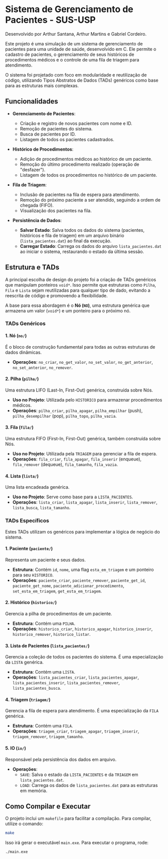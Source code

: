 # Sistema de Gerenciamento de Pacientes - SUS-USP

Desenvolvido por Arthur Santana, Arthur Martins e Gabriel Cordeiro.

Este projeto é uma simulação de um sistema de gerenciamento de pacientes para uma unidade de saúde, desenvolvido em C. Ele permite o cadastro de pacientes, o gerenciamento de seus históricos de procedimentos médicos e o controle de uma fila de triagem para atendimento.

O sistema foi projetado com foco em modularidade e reutilização de código, utilizando Tipos Abstratos de Dados (TADs) genéricos como base para as estruturas mais complexas.

## Funcionalidades

*   **Gerenciamento de Pacientes**:
    *   Criação e registro de novos pacientes com nome e ID.
    *   Remoção de pacientes do sistema.
    *   Busca de pacientes por ID.
    *   Listagem de todos os pacientes cadastrados.

*   **Histórico de Procedimentos**:
    *   Adição de procedimentos médicos ao histórico de um paciente.
    *   Remoção do último procedimento realizado (operação de "desfazer").
    *   Listagem de todos os procedimentos no histórico de um paciente.

*   **Fila de Triagem**:
    *   Inclusão de pacientes na fila de espera para atendimento.
    *   Remoção do próximo paciente a ser atendido, seguindo a ordem de chegada (FIFO).
    *   Visualização dos pacientes na fila.

*   **Persistência de Dados**:
    *   **Salvar Estado**: Salva todos os dados do sistema (pacientes, históricos e fila de triagem) em um arquivo binário (`lista_pacientes.dat`) ao final da execução.
    *   **Carregar Estado**: Carrega os dados do arquivo `lista_pacientes.dat` ao iniciar o sistema, restaurando o estado da última sessão.

## Estrutura e TADs

A principal escolha de design do projeto foi a criação de TADs genéricos que manipulam ponteiros `void*`. Isso permite que estruturas como `Pilha`, `Fila` e `Lista` sejam reutilizadas para qualquer tipo de dado, evitando a reescrita de código e promovendo a flexibilidade.

A base para essa abordagem é o **Nó (`NO`)**, uma estrutura genérica que armazena um valor (`void*`) e um ponteiro para o próximo nó.

### TADs Genéricos

#### 1. Nó (`no/`)
É o bloco de construção fundamental para todas as outras estruturas de dados dinâmicas.
*   **Operações**: `no_criar`, `no_get_valor`, `no_set_valor`, `no_get_anterior`, `no_set_anterior`, `no_remover`.

#### 2. Pilha (`pilha/`)
Uma estrutura LIFO (Last-In, First-Out) genérica, construída sobre Nós.
*   **Uso no Projeto**: Utilizada pelo `HISTORICO` para armazenar procedimentos médicos.
*   **Operações**: `pilha_criar`, `pilha_apagar`, `pilha_empilhar` (push), `pilha_desempilhar` (pop), `pilha_topo`, `pilha_vazia`.

#### 3. Fila (`fila/`)
Uma estrutura FIFO (First-In, First-Out) genérica, também construída sobre Nós.
*   **Uso no Projeto**: Utilizada pela `TRIAGEM` para gerenciar a fila de espera.
*   **Operações**: `fila_criar`, `fila_apagar`, `fila_inserir` (enqueue), `fila_remover` (dequeue), `fila_tamanho`, `fila_vazia`.

#### 4. Lista (`lista/`)
Uma lista encadeada genérica.
*   **Uso no Projeto**: Serve como base para a `LISTA_PACIENTES`.
*   **Operações**: `lista_criar`, `lista_apagar`, `lista_inserir`, `lista_remover`, `lista_busca`, `lista_tamanho`.

### TADs Específicos

Estes TADs utilizam os genéricos para implementar a lógica de negócio do sistema.

#### 1. Paciente (`paciente/`)
Representa um paciente e seus dados.
*   **Estrutura**: Contém `id`, `nome`, uma flag `esta_em_triagem` e um ponteiro para seu `HISTORICO`.
*   **Operações**: `paciente_criar`, `paciente_remover`, `paciente_get_id`, `paciente_get_nome`, `paciente_adicionar_procedimento`, `set_esta_em_triagem`, `get_esta_em_triagem`.

#### 2. Histórico (`historico/`)
Gerencia a pilha de procedimentos de um paciente.
*   **Estrutura**: Contém uma `PILHA`.
*   **Operações**: `historico_criar`, `historico_apagar`, `historico_inserir`, `historico_remover`, `historico_listar`.

#### 3. Lista de Pacientes (`lista_pacientes/`)
Gerencia a coleção de todos os pacientes do sistema. É uma especialização da `LISTA` genérica.
*   **Estrutura**: Contém uma `LISTA`.
*   **Operações**: `lista_pacientes_criar`, `lista_pacientes_apagar`, `lista_pacientes_inserir`, `lista_pacientes_remover`, `lista_pacientes_busca`.

#### 4. Triagem (`triagem/`)
Gerencia a fila de espera para atendimento. É uma especialização da `FILA` genérica.
*   **Estrutura**: Contém uma `FILA`.
*   **Operações**: `triagem_criar`, `triagem_apagar`, `triagem_inserir`, `triagem_remover`, `triagem_tamanho`.

#### 5. IO (`io/`)
Responsável pela persistência dos dados em arquivo.
*   **Operações**:
    *   `SAVE`: Salva o estado da `LISTA_PACIENTES` e da `TRIAGEM` em `lista_pacientes.dat`.
    *   `LOAD`: Carrega os dados de `lista_pacientes.dat` para as estruturas em memória.

## Como Compilar e Executar

O projeto inclui um `makefile` para facilitar a compilação. Para compilar, utilize o comando:

```bash
make
```

Isso irá gerar o executável `main.exe`. Para executar o programa, rode:

```bash
./main.exe
```
